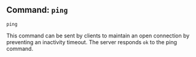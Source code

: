 ## Command: `ping`

```
ping
```

This command can be sent by clients to maintain an open connection by preventing an inactivity timeout.
The server responds `ok` to the ping command.
